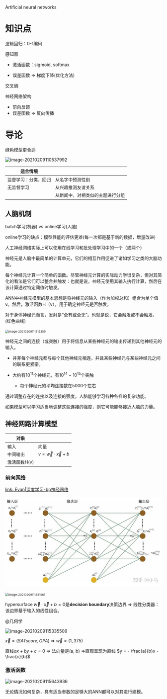 Artificial neural networks

# 知识点

逻辑回归：0-1编码

感知器

- 激活函数：sigmoid, softmax

- 误差函数 => 梯度下降(优化方法)

交叉熵

神经网络架构

- 前向反馈 
- 误差函数 => 反向传播



# 导论

绿色模型更合适

![image-20210209110537992](https://cdn.jsdelivr.net/gh/DaiDuncan/PicUploader/img/20210209110538.png)

| 适合情境             |                                  |
| -------------------- | -------------------------------- |
| 监督学习：分类，回归 | 从名字中预测性别                 |
| 无监督学习           | 从兴趣推测友谊关系               |
|                      | 从新闻中，对相类似的主题进行分组 |



## 人脑机制

batch学习(机器) vs online学习(人脑)

online学习的缺点：模型性能的评估更难(每一次都是基于新的数据，增量改进)



人工神经网络实际上可以使用在线学习和批处理学习中的一个（或两个）

神经元是人脑中最简单的计算单元，它们的相互作用促进了诸如学习之类的大脑功能。

每个神经元计算一个简单的函数。尽管神经元计算的实际动力学很复杂，但对其简化的看法是它们可以整合并触发：也就是说，神经元使用其输入执行计算，然后在该计算通过特定阈值时触发。



ANN中神经元模型的基本思想是将神经元的输入（作为加权总和）组合为单个值v。然后，激活函数H（v），用于确定神经元是否触发。

对于身体神经元而言，发射是“全有或全无”。也就是说，它会触发或不会触发。(红色曲线)

<img src="https://cdn.jsdelivr.net/gh/DaiDuncan/PicUploader/img/20210209111312.png" alt="image-20210209111312359" style="zoom:67%;" />



神经元之间的连接（或突触）用于将信息从某些神经元的输出传递到其他神经元的输入。

- 并非每个神经元都与每个其他神经元相连，并且某些神经元与某些神经元之间的联系更紧密。

- 大约有$10^{11}$个神经元，有$10^{14}-10^{15}$个突触
  - 每个神经元的平均连接数在5000个左右

通过调整存在的连接以及连接的强度，人脑能够学习各种各样的复杂功能。

如果模型可以学习适当地调整这些连接的强度，则它可能能够接近人脑的力量。





## 神经网路计算模型

| 对象         |                                |
| ------------ | ------------------------------ |
| 输入         | 向量                           |
| 中间输出     | $v = \vec{w} \cdot \vec{x} +b$ |
| 激活函数H(v) |                                |

### 前向网络

[link: Evan|深度学习-bp神经网络](https://zhuanlan.zhihu.com/p/96810689)

![img](https://raw.githubusercontent.com/DaiDuncan/PicUploader/main/img2/20210319082627.jpeg)

<img src="https://cdn.jsdelivr.net/gh/DaiDuncan/PicUploader/img/20210209111831.png" alt="image-20210209111831561" style="zoom:67%;" />

hypersurface $\vec{w} \cdot \vec{x} +b = 0$是**decision boundary**决策边界 => 线性分类器：该边界基于输入的线性组合。



@几何学

![image-20210209115335509](https://cdn.jsdelivr.net/gh/DaiDuncan/PicUploader/img/20210209115335.png)

$\vec{x} = (SAT score, GPA)$ => $\vec{w} = (1, 375)$

直线$ax+ by+c =0$ => 法向量是(a, b) =>直观呈现为直线 $y = - \frac{a}{b}x - \frac{c}{b}$



### 激活函数

![image-20210209115643936](https://cdn.jsdelivr.net/gh/DaiDuncan/PicUploader/img/20210209115644.png)

无论情况如何复杂，具有适当参数的足够大的ANN都可以对其进行建模。
